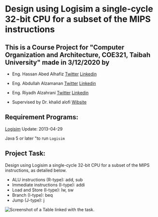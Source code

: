 # Design using Logisim a single-cycle 32-bit CPU for a subset of the MIPS instructions
## This is a Course Project for "Computer Organization and Architecture, COE321, Taibah University" made in 3/12/2020 by 

* Eng. Hassan Abed Alhafiz [Twitter]()  [Linkedin]()
* Eng. Abdullah Alzamanan [Twitter]()  [Linkedin]()
* Eng. Riyadh Alzahrani [Twitter](https://twitter.com/Riyadh_z20)  [Linkedin](https://www.linkedin.com/in/riyadh014/)

* Supervised by Dr. khalid alofi [Wibsite](https://khalidaloufi.sa/) 

## __Requirement Programs:__
[Logisim](http://www.cburch.com/logisim/download.html) Update: 2013-04-29


Java 5 or later "to run `Logisim`

## __Project Task:__
Design using Logisim a single-cycle 32-bit CPU for a subset of the MIPS instructions, as detailed below. 
-  ALU instructions (R-type): add, sub
- Immediate instructions (I-type): addi 
- Load and Store (I-type): lw, sw 
- Branch (I-type): beq
- Jump (J-type): j

![Screenshot of a Table linked with the task.](../images/Picture2.png)



